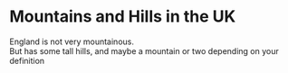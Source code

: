 Mountains and Hills in the UK   
===================   
England is not very mountainous.   
But has some tall hills, and maybe a mountain or two depending on your definition